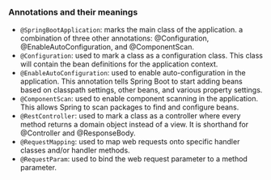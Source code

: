 

### Annotations and their meanings



- `@SpringBootApplication`:
    marks the main class of the application. a combination of three other annotations: @Configuration, @EnableAutoConfiguration, and @ComponentScan.
- `@Configuration`:
    used to mark a class as a configuration class. This class will contain the bean definitions for the application context.
- `@EnableAutoConfiguration`:
    used to enable auto-configuration in the application. This annotation tells Spring Boot to start adding beans based on classpath settings, other beans, and various property settings.
- `@ComponentScan`:
    used to enable component scanning in the application. This allows Spring to scan packages to find and configure beans.
- `@RestController`:
    used to mark a class as a controller where every method returns a domain object instead of a view. It is shorthand for @Controller and @ResponseBody.
- `@RequestMapping`:
    used to map web requests onto specific handler classes and/or handler methods.
- `@RequestParam`:
    used to bind the web request parameter to a method parameter.